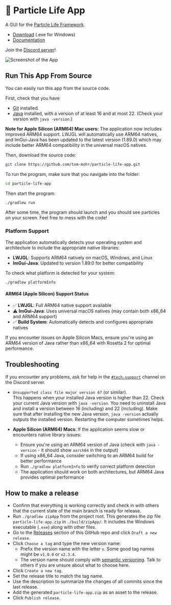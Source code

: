 # 🦠 Particle Life App

A GUI for the [Particle Life Framework](https://github.com/tom-mohr/particle-life).

- [Download](https://particle-life.com) (.exe for Windows)
- [Documentation](https://particle-life.com/docs)

Join the [Discord server](https://discord.gg/Fd64AhKzMD)!

![Screenshot of the App](./readme_assets/app_demo.png)

## Run This App From Source

You can easily run this app from the source code.

First, check that you have

- [Git](https://git-scm.com/downloads) installed.
- [Java](https://jdk.java.net/19/) installed, with a version of at least 16 and at most 22. (Check your version with `java -version`.)

**Note for Apple Silicon (ARM64) Mac users:** The application now includes improved ARM64 support. LWJGL will automatically use ARM64 natives, and ImGui-Java has been updated to the latest version (1.89.0) which may include better ARM64 compatibility in the universal macOS natives.

Then, download the source code:
```bash
git clone https://github.com/tom-mohr/particle-life-app.git
```

To run the program, make sure that you navigate into the folder:
```bash
cd particle-life-app
```

Then start the program:
```bash
./gradlew run
```

After some time, the program should launch and you should see particles on your screen.
Feel free to mess with the code!

### Platform Support

The application automatically detects your operating system and architecture to include the appropriate native libraries:

- **LWJGL**: Supports ARM64 natively on macOS, Windows, and Linux
- **ImGui-Java**: Updated to version 1.89.0 for better compatibility

To check what platform is detected for your system:
```bash
./gradlew platformInfo
```

#### ARM64 (Apple Silicon) Support Status

- ✅ **LWJGL**: Full ARM64 native support available
- ⚠️ **ImGui-Java**: Uses universal macOS natives (may contain both x86_64 and ARM64 support)
- ✅ **Build System**: Automatically detects and configures appropriate natives

If you encounter issues on Apple Silicon Macs, ensure you're using an ARM64 version of Java rather than x86_64 with Rosetta 2 for optimal performance.

## Troubleshooting

If you encounter any problems, ask for help in the [`#tech-support`](https://discord.gg/EVG8XnCn3U) channel on the Discord server.

* `Unsupported class file major version 67` (or similar).<br>
  This happens when your installed Java version is higher than 22.
  Check your current Java version with `java -version`.  You need to uninstall Java and install a version between 16 (including) and 22 (including).
  Make sure that after installing the new Java version, `java -version` actually outputs the installed version.
  Restarting the computer sometimes helps.

* **Apple Silicon (ARM64) Macs**: If the application seems slow or encounters native library issues:
  - Ensure you're using an ARM64 version of Java (check with `java -version` - it should show `aarch64` in the output)
  - If using x86_64 Java, consider switching to an ARM64 build for better performance
  - Run `./gradlew platformInfo` to verify correct platform detection
  - The application should work on both architectures, but ARM64 Java provides optimal performance

## How to make a release

- Confirm that everything is working correctly and check in with others that the current state of the main branch is ready for release.
- Run `./gradlew zipApp` from the project root.
  This generates the zip file `particle-life-app.zip` in `./build/zipApp/`. It includes the Windows executable (`.exe`) along with other files.
- Go to the [Releases](https://github.com/tom-mohr/particle-life-app/releases) section of this GitHub repo and click `Draft a new release`.
- Click `Choose a tag` and type the new version name:
  - Prefix the version name with the letter `v`. Some good tag names might be `v1.0.0` or `v2.3.4`.
  - The version name should comply with [semantic versioning](https://semver.org/). Talk to others if you are unsure about what to choose here.
- Click `Create a new tag`.
- Set the release title to match the tag name.
- Use the description to summarize the changes of all commits since the last release.
- Add the generated `particle-life-app.zip` as an asset to the release.
- Click `Publish release`.
